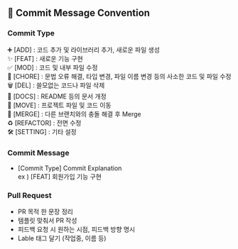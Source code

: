 ## 📜 Commit Message Convention
### Commit Type
➕ [ADD] : 코드 추가 및 라이브러리 추가, 새로운 파일 생성<br>
✨ [FEAT] : 새로운 기능 구현<br>
✅ [MOD] : 코드 및 내부 파일 수정<br>
🧱 [CHORE] : 문법 오류 해결, 타입 변경, 파일 이름 변경 등의 사소한 코드 및 파일 수정<br>
🗑 [DEL] : 쓸모없는 코드나 파일 삭제<br> 
📄 [DOCS] : README 등의 문서 개정<br>
🚚 [MOVE] : 프로젝트 파일 및 코드 이동<br>
🔀 [MERGE] : 다른 브랜치와의 충돌 해결 후 Merge<br>
♻ [REFACTOR] : 전면 수정<br>
🛠 [SETTING] : 기타 설정<br> 

### Commit Message
- [Commit Type] Commit Explanation <br>
ex ) [FEAT] 회원가입 기능 구현

### Pull Request
- PR 목적 한 문장 정리
- 템플릿 맞춰서 PR 작성
- 피드백 요청 시 원하는 시점, 피드백 방향 명시
- Lable 태그 달기 (작업중, 이름 등)
